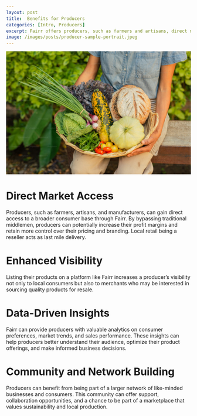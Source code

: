 ```yaml
---
layout: post
title:  Benefits for Producers
categories: [Intro, Producers]
excerpt: Fairr offers producers, such as farmers and artisans, direct market access to a broader consumer base, increased visibility, data-driven insights, and community support, enabling them to enhance profits, optimize products, and connect with like-minded businesses and consumers.
image: /images/posts/producer-sample-portrait.jpeg
---
```

![alt text](/images/posts/producer-sample-portrait.jpeg "Food producers")

# Direct Market Access
Producers, such as farmers, artisans, and manufacturers, can gain direct access to a broader consumer base through Fairr. By bypassing traditional middlemen, producers can potentially increase their profit margins and retain more control over their pricing and branding. Local retail being a reseller acts as last mile delivery.

# Enhanced Visibility
Listing their products on a platform like Fairr increases a producer’s visibility not only to local consumers but also to merchants who may be interested in sourcing quality products for resale.

# Data-Driven Insights
Fairr can provide producers with valuable analytics on consumer preferences, market trends, and sales performance. These insights can help producers better understand their audience, optimize their product offerings, and make informed business decisions.

# Community and Network Building
Producers can benefit from being part of a larger network of like-minded businesses and consumers. This community can offer support, collaboration opportunities, and a chance to be part of a marketplace that values sustainability and local production.